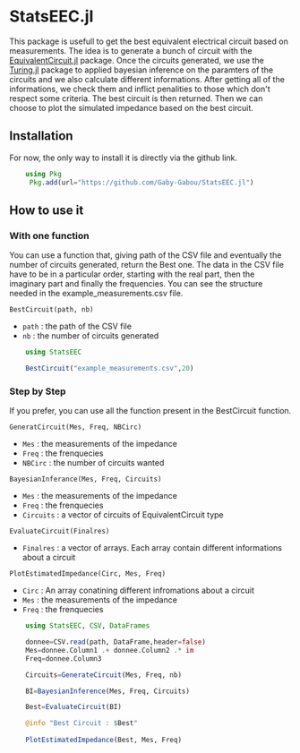 # StatsEEC.jl

<!--[![Build Status](https://github.com/Gaby_Gabou/StatsEEC.jl/actions/workflows/CI.yml/badge.svg?branch=master)](https://github.com/Gaby_Gabou/StatsEEC.jl/actions/workflows/CI.yml?query=branch%3Amaster)
[![Build Status](https://app.travis-ci.com/Gaby_Gabou/StatsEEC.jl.svg?branch=master)](https://app.travis-ci.com/Gaby_Gabou/StatsEEC.jl)
[![Build Status](https://ci.appveyor.com/api/projects/status/github/Gaby_Gabou/StatsEEC.jl?svg=true)](https://ci.appveyor.com/project/Gaby_Gabou/StatsEEC-jl)
[![Coverage](https://coveralls.io/repos/github/Gaby_Gabou/StatsEEC.jl/badge.svg?branch=master)](https://coveralls.io/github/Gaby_Gabou/StatsEEC.jl?branch=master)-->

This package is usefull to get the best equivalent electrical circuit based on measurements. The idea is to generate a bunch of circuit with the [EquivalentCircuit.jl](https://github.com/MaximeVH/EquivalentCircuits.jl) package. Once the circuits generated, we use the [Turing.jl](https://github.com/TuringLang/Turing.jl) package to applied bayesian inference on the paramters of the circuits and we also calculate different informations. After getting all of the informations, we check them and inflict penalities to those which don't respect some criteria. The best circuit is then returned. Then we can choose to plot the simulated impedance based on the best circuit.

## Installation

For now, the only way to install it is directly via the github link.
```julia
    using Pkg
     Pkg.add(url="https://github.com/Gaby-Gabou/StatsEEC.jl")
```

## How to use it
### With one function

You can use a function that, giving path of the CSV file and eventually the number of circuits generated, return the Best one.
The data in the CSV file have to be in a particular order, starting with the real part, then the imaginary part and finally the frequencies. You can see the structure needed in the example_measurements.csv file.

`BestCircuit(path, nb)`
- `path` : the path of the CSV file
- `nb` : the number of circuits generated

```julia
    using StatsEEC

    BestCircuit("example_measurements.csv",20)
```
### Step by Step

If you prefer, you can use all the function present in the BestCircuit function.

`GeneratCircuit(Mes, Freq, NBCirc)`
- `Mes` : the measurements of the impedance
- `Freq` : the frenquecies
- `NBCirc` : the number of circuits wanted

`BayesianInferance(Mes, Freq, Circuits)`
- `Mes` : the measurements of the impedance
- `Freq` : the frenquecies
- `Circuits` : a vector of circuits of EquivalentCircuit type

`EvaluateCircuit(Finalres)`
- `Finalres` : a vector of arrays. Each array contain different informations about a circuit

`PlotEstimatedImpedance(Circ, Mes, Freq)`
- `Circ` : An array conatining different infromations about a circuit
- `Mes` : the measurements of the impedance
- `Freq` : the frenquecies

```julia
    using StatsEEC, CSV, DataFrames

    donnee=CSV.read(path, DataFrame,header=false)
    Mes=donnee.Column1 .+ donnee.Column2 .* im
    Freq=donnee.Column3

    Circuits=GenerateCircuit(Mes, Freq, nb)

    BI=BayesianInference(Mes, Freq, Circuits)

    Best=EvaluateCircuit(BI)

    @info "Best Circuit : $Best"
    
    PlotEstimatedImpedance(Best, Mes, Freq)
```